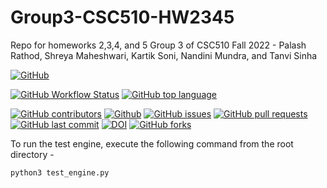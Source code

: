 # Group3-CSC510-HW2345
Repo for homeworks 2,3,4, and 5 Group 3 of CSC510 Fall 2022 - Palash Rathod, Shreya Maheshwari, Kartik Soni, Nandini Mundra, and Tanvi Sinha

[![GitHub](https://img.shields.io/github/license/kartikson1/Group3-CSC510-HW2345)](https://github.com/kartikson1/Group3-CSC510-HW2345/blob/main/LICENSE)
<!-- ![GitHub Workflow Status](https://img.shields.io/github/workflow/status/kartikson1/Group3-CSC510-Fall22/Python%20application) -->
[![GitHub Workflow Status](https://img.shields.io/github/workflow/status/kartikson1/Group3-CSC510-Fall22/Python%20application)](https://github.com/kartikson1/Group3-CSC510-Fall22/actions)
[![GitHub top language](https://img.shields.io/github/languages/top/kartikson1/Group3-CSC510-HW2345)](https://docs.python.org/3/)
<!-- ![Codecov](https://img.shields.io/codecov/c/github/kartikson1/Group3-CSC510-Fall22?flag=codecov&token=cd650c80-d8e0-491b-a414-55a9be644064) -->
[![GitHub contributors](https://img.shields.io/github/contributors/kartikson1/Group3-CSC510-HW2345)](https://github.com/kartikson1/Group3-CSC510-HW2345/graphs/contributors)
[![Github](https://img.shields.io/badge/language-python-red.svg)](https://docs.python.org/3/)
[![GitHub issues](https://img.shields.io/github/issues/kartikson1/Group3-CSC510-HW2345)](https://github.com/kartikson1/Group3-CSC510-HW2345/issues)
[![GitHub pull requests](https://img.shields.io/github/issues-pr/kartikson1/Group3-CSC510-HW2345)](https://github.com/kartikson1/Group3-CSC510-HW2345/pulls)
[![GitHub last commit](https://img.shields.io/github/last-commit/kartikson1/Group3-CSC510-HW2345)](https://github.com/kartikson1/Group3-CSC510-HW2345/commits/main)
[![DOI](https://zenodo.org/badge/529980851.svg)](https://zenodo.org/badge/latestdoi/529980851)
[![GitHub forks](https://img.shields.io/github/forks/kartikson1/Group3-CSC510-HW2345?style=social)](https://github.com/kartikson1/Group3-CSC510-HW2345/network/members)


To run the test engine, execute the following command from the root directory - 
```python
python3 test_engine.py
```
